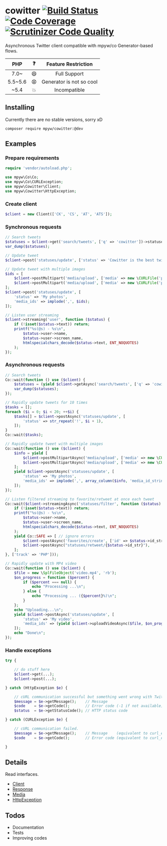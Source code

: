 # cowitter [![Build Status](https://scrutinizer-ci.com/g/mpyw/cowitter/badges/build.png?b=master)](https://scrutinizer-ci.com/g/mpyw/cowitter/build-status/master) [![Code Coverage](https://scrutinizer-ci.com/g/mpyw/cowitter/badges/coverage.png?b=master)](https://scrutinizer-ci.com/g/mpyw/cowitter/?branch=master) [![Scrutinizer Code Quality](https://scrutinizer-ci.com/g/mpyw/cowitter/badges/quality-score.png?b=master)](https://scrutinizer-ci.com/g/mpyw/cowitter/?branch=master)

Asynchronous Twitter client compatible with mpyw/co Generator-based flows.

| PHP | :question: | Feature Restriction |
|:---:|:---:|:---:|
| 7.0~ | :smile: | Full Support |
| 5.5~5.6 | :anguished: | Generator is not so cool |
| ~5.4 | :boom: | Incompatible |

## Installing

Currently there are no stable versions, sorry xD

```
composer require mpyw/cowitter:@dev
```

## Examples

### Prepare requirements

```php
require 'vendor/autoload.php';

use mpyw\Co\Co;
use mpyw\Co\CURLException;
use mpyw\Cowitter\Client;
use mpyw\Cowitter\HttpException;
```

### Create client

```php
$client = new Client(['CK', 'CS', 'AT', 'ATS']);
```

### Synchronous requests

```php
// Search tweets
$statuses = $client->get('search/tweets', ['q' => 'cowitter'])->statuses;
var_dump($statuses);
```

```php
// Update tweet
$client->post('statuses/update', ['status' => 'Cowitter is the best twitter library for PHP!']);
```

```php
// Update tweet with multiple images
$ids = [
    $client->postMultipart('media/upload', ['media' => new \CURLFile('photo01.png')])->media_id_string,
    $client->postMultipart('media/upload', ['media' => new \CURLFile('photo02.jpg')])->media_id_string,
];
$client->post('statuses/update', [
    'status' => 'My photos',
    'media_ids' => implode(',', $ids);
]);
```

```php
// Listen user streaming
$client->streaming('user', function ($status) {
    if (!isset($status->text)) return;
    printf("%s(@s) - %s\n",
        $status->user->name,
        $status->user->screen_name,
        htmlspecialchars_decode($status->text, ENT_NOQUOTES)
    );
});
```

### Asynchronous requests

```php
// Search tweets
Co::wait(function () use ($client) {
    $statuses = (yield $client->getAsync('search/tweets', ['q' => 'cowitter']))->statuses;
    var_dump($statuses);
});
```

```php
// Rapidly update tweets for 10 times
$tasks = [];
foreach ($i = 0; $i < 20; ++$i) {
    $tasks[] = $client->postAsync('statuses/update', [
        'status' => str_repeat('!', $i + 1),
    ]);
}
Co::wait($tasks);
```

```php
// Rapidly update tweet with multiple images
Co::wait(function () use ($client) {
    $info = yield [
        $client->postMultipartAsync('media/upload', ['media' => new \CURLFile('photo01.png')]),
        $client->postMultipartAsync('media/upload', ['media' => new \CURLFile('photo02.png')]),
    ];
    yield $client->postAsync('statuses/update', [
        'status' => 'My photos',
        'media_ids' => implode(',', array_column($info, 'media_id_string')),
    ]);
});
```

```php
// Listen filtered streaming to favorite/retweet at once each tweet
Co::wait($client->streamingAsync('statuses/filter', function ($status) use ($client) {
    if (!isset($status->text)) return;
    printf("%s(@s) - %s\n",
        $status->user->name,
        $status->user->screen_name,
        htmlspecialchars_decode($status->text, ENT_NOQUOTES)
    );
    yield Co::SAFE => [ // ignore errors
        $client->postAsync('favorites/create', ['id' => $status->id_str]),
        $client->postAsync("statuses/retweet/{$status->id_str}"),
    ];
}, ['track' => 'PHP']));
```

```php
// Rapidly update with MP4 video
Co::wait(function () use ($client) {
    $file = new \SplFileObject('video.mp4', 'rb');
    $on_progress = function ($percent) {
        if ($percent === null) {
            echo "Processing ...\n";
        } else {
            echo "Processing ... ({$percent}%)\n";
        }
    };
    echo "Uploading...\n";
    yield $client->postAsync('statuses/update', [
        'status' => 'My video',
        'media_ids' => (yield $client->uploadVideoAsync($file, $on_progress))->media_id_string,
    ]);
    echo "Done\n";
});
```

### Handle exceptions

```php
try {

    // do stuff here
    $client->get(...);
    $client->post(...);

} catch (HttpException $e) {

    // cURL communication successful but something went wrong with Twitter APIs.
    $message = $e->getMessage();    // Message
    $code    = $e->getCode();       // Error code (-1 if not available)
    $status  = $e->getStatusCode(); // HTTP status code

} catch (CURLException $e) {

    // cURL communication failed.
    $message = $e->getMessage();    // Message    (equivalent to curl_error())
    $code    = $e->getCode();       // Error code (equivalent to curl_errno())

}
```

## Details

Read interfaces.

- [Client](src/ClientInterface.php)
- [Response](src/ResponseInterface.php)
- [Media](src/MediaInterface.php)
- [HttpException](src/HttpExceptionInterface.php)

## Todos

- Documentation
- Tests
- Improving codes
